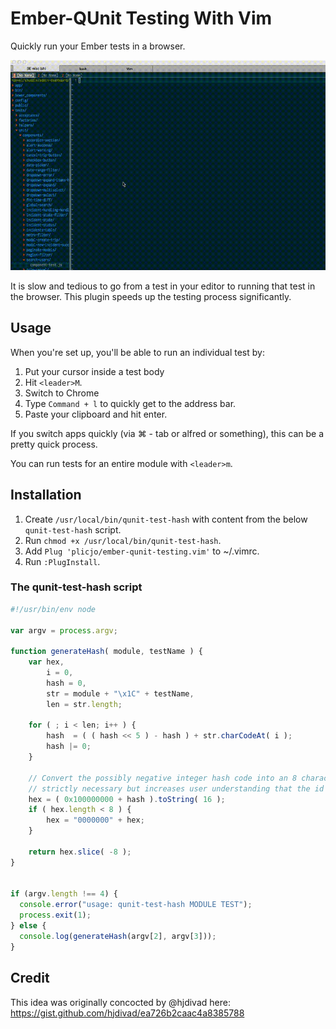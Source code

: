 # Ember-QUnit Testing With Vim

Quickly run your Ember tests in a browser.

![Screencast](https://raw.githubusercontent.com/hjdivad/hjdivad.github.io/master/screencasts/ember-cli-vim.gif)

It is slow and tedious to go from a test in your editor to running that
test in the browser.  This plugin speeds up the testing process significantly.  

## Usage

When you're set up, you'll be able to run an individual test by:

1. Put your cursor inside a test body
2. Hit `<leader>M`.
3. Switch to Chrome
4. Type `Command + l` to quickly get to the address bar.
4. Paste your clipboard and hit enter.

If you switch apps quickly (via ⌘ - tab or alfred or something), this can be a
pretty quick process.

You can run tests for an entire module with `<leader>m`.

## Installation

1. Create `/usr/local/bin/qunit-test-hash` with content from the below `qunit-test-hash` script.
2. Run `chmod +x /usr/local/bin/qunit-test-hash`.
3. Add `Plug 'plicjo/ember-qunit-testing.vim'` to ~/.vimrc.
4. Run `:PlugInstall`.

### The qunit-test-hash script

```js
#!/usr/bin/env node

var argv = process.argv;

function generateHash( module, testName ) {
	var hex,
		i = 0,
		hash = 0,
		str = module + "\x1C" + testName,
		len = str.length;

	for ( ; i < len; i++ ) {
		hash  = ( ( hash << 5 ) - hash ) + str.charCodeAt( i );
		hash |= 0;
	}

	// Convert the possibly negative integer hash code into an 8 character hex string, which isn't
	// strictly necessary but increases user understanding that the id is a SHA-like hash
	hex = ( 0x100000000 + hash ).toString( 16 );
	if ( hex.length < 8 ) {
		hex = "0000000" + hex;
	}

	return hex.slice( -8 );
}


if (argv.length !== 4) {
  console.error("usage: qunit-test-hash MODULE TEST");
  process.exit(1);
} else {
  console.log(generateHash(argv[2], argv[3]));
}
```

## Credit
This idea was originally concocted by @hjdivad here: https://gist.github.com/hjdivad/ea726b2caac4a8385788
